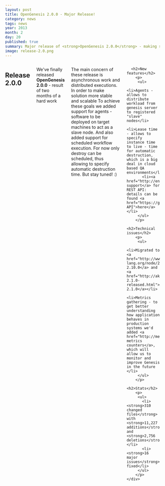 ```yaml
---
layout: post
title: OpenGenesis 2.0.0 - Major Release!
category: news
tags: news
year: 2013
month: 2
day: 20
published: true
summary: Major release of <strong>OpenGenesis 2.0.0</strong> - making solution more stable and scalable with scheduler and agents based workload distribution
image: release-2.0.png
---
```


<div class="row">
	<div class="span9 columns">
	  <h2>Release 2.0.0</h2>
	  <p>We've finally released <strong>OpenGenesis 2.0.0</strong> - result of two months of a hard work</p>
      <p>The main concern of these release is asynchronous work and distributed executions. In order to make solution more stable and scalable
      To achieve these goals we added support for agents - software to be deployed on target machines to act as a slave node.
      And also added support for scheduled workflow execution. For now only destroy can be scheduled, thus allowing to specify automatic destruction time.
      But stay tuned! :)</p>

      <h2>New features</h2>
        <p>
         <ul>
           <li>Agents - allows to distribute workload from genesis server to registered "slave" nodes</li>
           <li>Lease time - allows to specify instance time to live - time for automatic destruction, which is a big deal in cloud based QA environments</li>
           <li><a href="http://en.wikipedia.org/wiki/HATEOAS">Hypermedia support</a> for REST API: details can be found <a href="https://github.com/griddynamics/OpenGenesis/wiki/REST-API">here</a></li>
         </ul>
        </p>
        <h2>Technical issues</h2>
        <p>
         <ul>
           <li>Migrated to <a href="http://www.scala-lang.org/node/27499">Scala 2.10.0</a> and <a href="http://akka.io/news/2012/12/21/akka-2.1.0-released.html">Akka 2.1.0</a></li>
           <li>Metrics gathering - to get better understanding how application behaves in production systems we'd added <a href="http://metrics.codahale.com/manual/core/">various metrics counters</a>, which will allow us to monitor and improve Genesis in the future </li>
         </ul>
        </p>
        <h2>Stats</h2>
        <p>
         <ul>
           <li><strong>310 changed files</strong> with <strong>11,227 additions</strong> and <strong>2,756 deletions</strong></li>
           <li><strong>16 major issues</strong> fixed</li>
         </ul>
        </p>
	</div>
</div>
